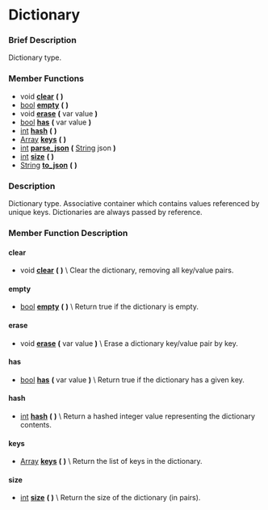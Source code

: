 #  Dictionary  

###  Brief Description  
Dictionary type.

###  Member Functions 
  * void  **[clear](#clear)**  **(** **)**
  * [bool](class_bool)  **[empty](#empty)**  **(** **)**
  * void  **[erase](#erase)**  **(** var value  **)**
  * [bool](class_bool)  **[has](#has)**  **(** var value  **)**
  * [int](class_int)  **[hash](#hash)**  **(** **)**
  * [Array](class_array)  **[keys](#keys)**  **(** **)**
  * [int](class_int)  **[parse_json](#parse_json)**  **(** [String](class_string) json  **)**
  * [int](class_int)  **[size](#size)**  **(** **)**
  * [String](class_string)  **[to_json](#to_json)**  **(** **)**

###  Description  
Dictionary type. Associative container which contains values referenced by unique keys. Dictionaries are always passed by reference.

###  Member Function Description  

#### <a name="clear">clear</a>
  * void  **[clear](#clear)**  **(** **)**
\\
Clear the dictionary, removing all key/value pairs.

#### <a name="empty">empty</a>
  * [bool](class_bool)  **[empty](#empty)**  **(** **)**
\\
Return true if the dictionary is empty.

#### <a name="erase">erase</a>
  * void  **[erase](#erase)**  **(** var value  **)**
\\
Erase a dictionary key/value pair by key.

#### <a name="has">has</a>
  * [bool](class_bool)  **[has](#has)**  **(** var value  **)**
\\
Return true if the dictionary has a given key.

#### <a name="hash">hash</a>
  * [int](class_int)  **[hash](#hash)**  **(** **)**
\\
Return a hashed integer value representing the dictionary contents.

#### <a name="keys">keys</a>
  * [Array](class_array)  **[keys](#keys)**  **(** **)**
\\
Return the list of keys in the dictionary.

#### <a name="size">size</a>
  * [int](class_int)  **[size](#size)**  **(** **)**
\\
Return the size of the dictionary (in pairs).
